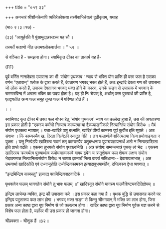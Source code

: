 +++
title = "०५९ ३३"

+++
अनन्तरं श्रीशौनकेनापि व्यतिरेकोक्त्या तस्यैवाभिधेयत्वं दृढ़ीकृतम्, यथाह 

(भा० २।३।१७) - 

(३३) "आयुर्हरति वै पुंसामुद्यन्नस्तञ्च यह सौ । 

तस्यर्ते यत्क्षणो नीत उत्तमश्लोकवार्त्तया । " ५२ ॥ 

से वञ्चित है - समझना होगा। स्वामिकृत टीका का तात्पर्य यह है- 

(FF) 

पूर्व वर्णित नानादेवता उपासना का भी 'संयोग पृथकत्व ' न्याय से भक्ति योग प्राप्ति ही परम फल है उसका वर्णन "एतावान्" श्लोक के द्वारा करते हैं, देवतागण भगवद् भक्त होते हैं, अतः इन्द्रादि देवता गण की उपासना जो लोक करते हैं, उपास्य देवतागण भगवद् भक्त होने के कारण, उनके सङ्ग से उपासक में भगवान् के चरणारविन्द में अचला भक्ति का उदय होता है। यह ही निः श्रेयस् है, अर्थात् परम पुरुषार्थ की प्राप्ति है, एतद्वयतीत अन्य फल समूह तुच्छ फल में परिणत होते हैं । 

। । 

स्वामिपाद कृत टीका में उक्त फल बोधन हेतु 'संयोग पृथकत्व' न्याय का उल्लेख हुआ है, उस की अवतारणा इस प्रकार होती है "एकस्य कर्मणो नित्यत्व काम्यत्वाभ्यां द्वैरूप्याङ्गीकारे नित्यानित्य संयोग विरोधः । मैवं संयोग पृथकत्व न्यायात् । यथा-खादिरे पशु बध्नाति, खादिरं वीर्य्यं कामस्य यूपं कुर्वीत इति श्रूयते । अत्र संशयः । किं काम्यस्यैव ख. दिरता नित्येऽपि स्यादुत नेति । तत्र फलार्थत्वेनानित्यतया नित्य प्रयोगाङ्गता न युक्ता । यत्तु नित्येऽपि खादिरत्व श्रवणं तत् काम्यस्यैव पशुबन्धनाय यूपाश्रयज्ञापनार्थं अतो न नित्यखादिरता इति प्राप्ते वदति । एकस्य तुभयत्वे संयोग पृथक्त्वमिति । अत्र संयोगः सम्बन्धमात्रं पृथक् त्वं भेदः । एकस्य खादिरस्य क्रत्वर्थत्व पुरुषार्थत्व रूपोभयात्मकत्वे वाक्य द्वयेन च क्रतुशेषत्व फल शेषत्व लक्षण संयोग भेदावगमान्न नित्यानित्यसंयोग विरोधः न चाश्रय ज्ञानार्थं नित्य वाक्यं सन्निधाना-- देवाश्रयलाभात् । अत उभयार्था खादिरतेति एवं दध्नाजुहोति दध्नेन्द्रियकामस्य इत्यादावुभयार्थतैव, दधित्वस्य द्वेधा श्रवणात् ॥ 

"इन्द्रमिन्द्रिय कामस्तु" इत्याद्य क्तमिन्द्रियपाटवादिकं । 

पृथक्त्वेन फलम् भागवतेन संयोगे तु भावः फलम् ॥” खादिरयूप संयोगे यागस्य फलवैशिष्टयवदितिज्ञेयम् ॥ 

इन्द्रिय लाभेच्छ व्यक्ति, इन्द्र की उपासना करे । इस प्रकार कहा गया है । पृथक बुद्धि से उपासनह करने पर इन्द्रिय पटुतारूप फल लाभ होगा । भगवद् भक्त सङ्ग से किन्तु श्रीभगवान् में भक्ति का लाभ होगा, जिस प्रकार अन्य काष्ठ द्वारा यूप निर्माण से जो फललाभ होगा । खदिर काष्ठ द्वारा यूप निर्माण पूर्वक यज्ञ करने से विशेष फल होता है, यहाँपर भी उस प्रकार ही जानना होगा। 

श्रीप्रवक्ता - श्रीशुक हैं ॥३२॥ 

